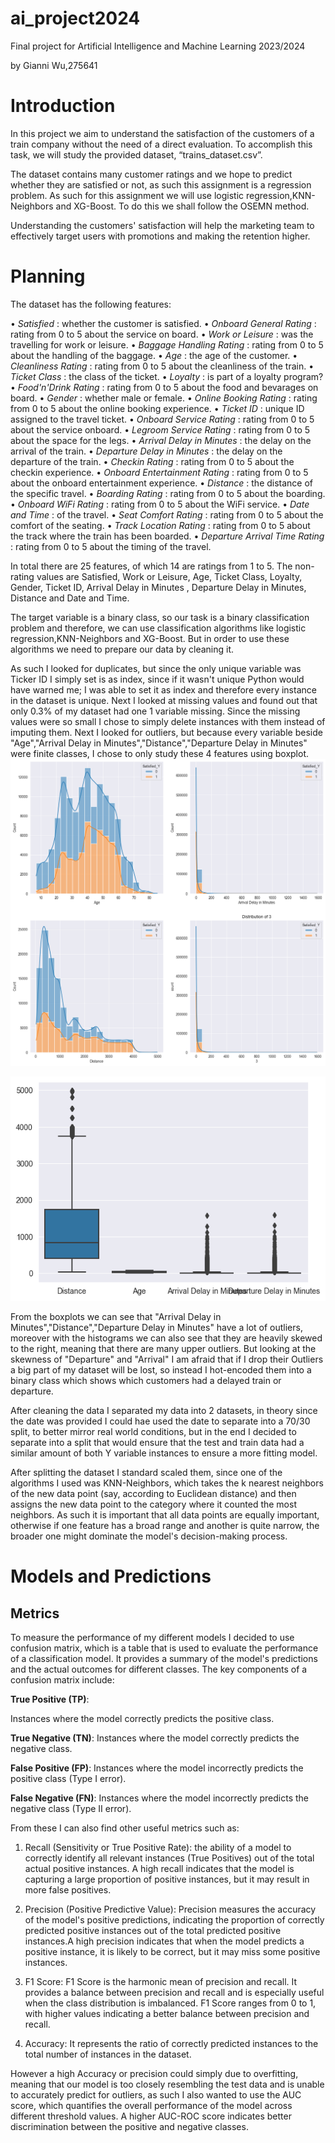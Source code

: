 # ai_project2024
Final project for Artificial Intelligence and Machine Learning 2023/2024

by Gianni Wu,275641

# Introduction


In this project we aim to understand the satisfaction of the customers of a train company without the need of a direct evaluation. To accomplish this task, we will study the provided dataset, “trains_dataset.csv”.

The dataset contains many customer ratings and we hope to predict whether they are satisfied or not, as such this assignment is a regression problem. As such for this assignment we will use logistic regression,KNN-Neighbors and XG-Boost. To do this we shall follow the OSEMN method.

Understanding the customers' satisfaction will help the marketing team to effectively target users with promotions and making the retention higher.

# Planning

The dataset has the following features:

• *Satisfied* : whether the customer is satisfied.
• *Onboard General Rating* : rating from 0 to 5 about the service on board.
• *Work or Leisure* : was the travelling for work or leisure.
• *Baggage Handling Rating* : rating from 0 to 5 about the handling of the baggage.
• *Age* : the age of the customer.
• *Cleanliness Rating* : rating from 0 to 5 about the cleanliness of the train.
• *Ticket Class* : the class of the ticket.
• *Loyalty* : is part of a loyalty program?
• *Food'n'Drink Rating* : rating from 0 to 5 about the food and bevarages on board.
• *Gender* : whether male or female.
• *Online Booking Rating* : rating from 0 to 5 about the online booking experience.
• *Ticket ID* : unique ID assigned to the travel ticket.
• *Onboard Service Rating* : rating from 0 to 5 about the service onboard.
• *Legroom Service Rating* : rating from 0 to 5 about the space for the legs.
• *Arrival Delay in Minutes* : the delay on the arrival of the train.
• *Departure Delay in Minutes* : the delay on the departure of the train.
• *Checkin Rating* : rating from 0 to 5 about the checkin experience.
• *Onboard Entertainment Rating* : rating from 0 to 5 about the onboard entertainment
experience.
• *Distance* : the distance of the specific travel.
• *Boarding Rating* : rating from 0 to 5 about the boarding.
• *Onboard WiFi Rating* : rating from 0 to 5 about the WiFi service.
• *Date and Time* : of the travel.
• *Seat Comfort Rating* : rating from 0 to 5 about the comfort of the seating.
• *Track Location Rating* : rating from 0 to 5 about the track where the train has been boarded.
• *Departure Arrival Time Rating* : rating from 0 to 5 about the timing of the travel.

In total there are 25 features, of which 14 are ratings from 1 to 5. The non-rating values are Satisfied, Work or Leisure, Age, Ticket Class, Loyalty, Gender, Ticket ID, Arrival Delay in Minutes , Departure Delay in Minutes, Distance and Date and Time.

The target variable is a binary class, so our task is a binary classification problem and therefore, we can use classification algorithms like logistic regression,KNN-Neighbors and XG-Boost. But in order to use these algorithms we need to prepare our data by cleaning it.

As such I looked for duplicates, but since the only unique variable was Ticker ID I simply set is as index, since if it wasn't unique Python would have warned me; I was able to set it as index and therefore every instance in the dataset is unique. Next I looked at missing values and found out that only 0.3% of my dataset had one 1 variable missing. Since the missing values were so small I chose to simply delete instances with them instead of imputing them. Next I looked for outliers, but because every variable beside "Age","Arrival Delay in Minutes","Distance","Departure Delay in Minutes" were finite classes, I chose to only study these 4 features using boxplot.
![histplot](https://github.com/uhuybubb/ai_project2024/blob/main/hist.png?raw=true)

![boxplot](https://github.com/uhuybubb/ai_project2024/blob/main/output.png?raw=true)

From the boxplots we can see that "Arrival Delay in Minutes","Distance","Departure Delay in Minutes" have a lot of outliers, moreover with the histograms we can also see that they are heavily skewed to the right, meaning that there are many upper outliers. But looking at the skewness of "Departure" and "Arrival" I am afraid that if I drop their Outliers a big part of my dataset will be lost, so instead I hot-encoded them into a binary class which shows which customers had a delayed train or departure.

After cleaning the data I separated my data into 2 datasets, in theory since the date was provided I could hae used the date to separate into a 70/30 split, to better mirror real world conditions, but in the end I decided to separate into a split that would ensure that the test and train data had a similar amount of both Y variable instances to ensure a more fitting model.

After splitting the dataset I standard scaled them, since one of the algorithms I used was KNN-Neighbors, which takes the k nearest neighbors of the new data point (say, according to Euclidean distance) and then assigns the new data point to the category where it counted the most neighbors. As such it is important that all data points are equally important, otherwise if one feature has a broad range and another is quite narrow, the broader one might dominate the model's decision-making process.

# Models and Predictions
## Metrics
To measure the performance of my different models I decided to use confusion matrix, which is a table that is used to evaluate the performance of a classification model. It provides a summary of the model's predictions and the actual outcomes for different classes. The key components of a confusion matrix include:

**True Positive (TP)**:

Instances where the model correctly predicts the positive class.

**True Negative (TN)**: Instances where the model correctly predicts the negative class.

**False Positive (FP)**: Instances where the model incorrectly predicts the positive class (Type I error).

**False Negative (FN)**: Instances where the model incorrectly predicts the negative class (Type II error).

From these I can also find other useful metrics such as:
1. Recall (Sensitivity or True Positive Rate): the ability of a model to correctly identify all relevant instances (True Positives) out of the total actual positive instances. A high recall indicates that the model is capturing a large proportion of positive instances, but it may result in more false positives.

2. Precision (Positive Predictive Value): Precision measures the accuracy of the model's positive predictions, indicating the proportion of correctly predicted positive instances out of the total predicted positive instances.A high precision indicates that when the model predicts a positive instance, it is likely to be correct, but it may miss some positive instances.
 
3. F1 Score: F1 Score is the harmonic mean of precision and recall. It provides a balance between precision and recall and is especially useful when the class distribution is imbalanced. F1 Score ranges from 0 to 1, with higher values indicating a better balance between precision and recall.
4. Accuracy: It represents the ratio of correctly predicted instances to the total number of instances in the dataset.

However a high Accuracy or precision could simply due to overfitting, meaning that our model is too closely resembling the test data and is unable to accurately predict for outliers, as such I also wanted to use the AUC score, which quantifies the overall performance of the model across different threshold values. A higher AUC-ROC score indicates better discrimination between the positive and negative classes.







